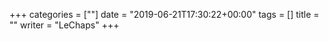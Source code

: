 +++
categories = [""]
date = "2019-06-21T17:30:22+00:00"
tags = [] 
title = ""
writer = "LeChaps"
+++


